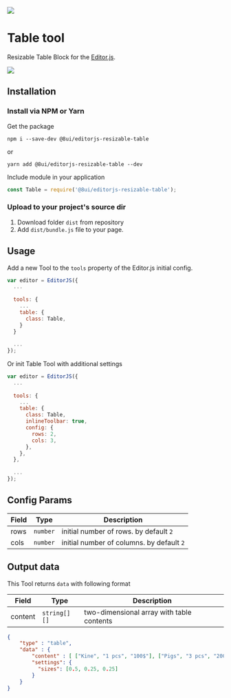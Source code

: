 ![](https://badgen.net/badge/Editor.js/v2.0/blue)

# Table tool
Resizable Table Block for the [Editor.js](https://editorjs.io).

![](https://res.cloudinary.com/ddulqhyfu/image/upload/v1621586778/github/editorjs-resizable-table-1.png)

## Installation

### Install via NPM or Yarn

Get the package

```shell
npm i --save-dev @8ui/editorjs-resizable-table
```
or
```shell
yarn add @8ui/editorjs-resizable-table --dev
```

Include module in your application

```javascript
const Table = require('@8ui/editorjs-resizable-table');
```

### Upload to your project's source dir
1. Download folder `dist` from repository
2. Add `dist/bundle.js` file to your page.

## Usage
Add a new Tool to the `tools` property of the Editor.js initial config.

```javascript
var editor = EditorJS({
  ...
  
  tools: {
    ...
    table: {
      class: Table,
    }
  }
  
  ...
});
```

Or init Table Tool with additional settings

```javascript
var editor = EditorJS({
  ...
  
  tools: {
    ...
    table: {
      class: Table,
      inlineToolbar: true,
      config: {
        rows: 2,
        cols: 3,
      },
    },
  },
  
  ...
});
```

## Config Params

| Field              | Type     | Description                              |
| ------------------ | -------- | ---------------------------------------- |
| rows               | `number` | initial number of rows. by default `2`   |
| cols               | `number` | initial number of columns. by default `2`|

## Output data
This Tool returns `data` with following format

| Field     | Type         | Description                               |
| --------- | ------------ | ----------------------------------------- |
| content   | `string[][]` | two-dimensional array with table contents |

```json
{
    "type" : "table",
    "data" : {
        "content" : [ ["Kine", "1 pcs", "100$"], ["Pigs", "3 pcs", "200$"], ["Chickens", "12 pcs", "150$"] ],
        "settings": {
          "sizes": [0.5, 0.25, 0.25]
        }
    }
}
```
